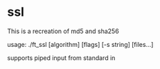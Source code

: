 # ssl
This is a recreation of md5 and sha256

usage: ./ft_ssl [algorithm] [flags] [-s string] [files...]

supports piped input from standard in
